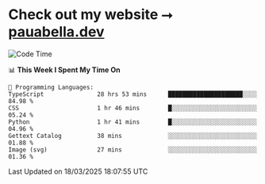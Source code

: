 # Check out my website ⭢ [pauabella.dev](https://pauabella.dev)

<!--START_SECTION:waka-->
![Code Time](http://img.shields.io/badge/Code%20Time-4%2C223%20hrs-blue)

📊 **This Week I Spent My Time On** 

```text
💬 Programming Languages: 
TypeScript               28 hrs 53 mins      █████████████████████░░░░   84.98 % 
CSS                      1 hr 46 mins        █░░░░░░░░░░░░░░░░░░░░░░░░   05.24 % 
Python                   1 hr 41 mins        █░░░░░░░░░░░░░░░░░░░░░░░░   04.96 % 
Gettext Catalog          38 mins             ░░░░░░░░░░░░░░░░░░░░░░░░░   01.88 % 
Image (svg)              27 mins             ░░░░░░░░░░░░░░░░░░░░░░░░░   01.36 % 
```


 Last Updated on 18/03/2025 18:07:55 UTC
<!--END_SECTION:waka-->
